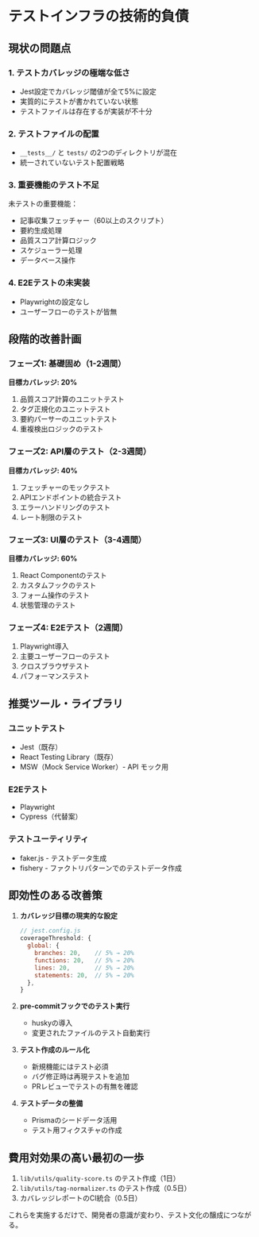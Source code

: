 # テストインフラの技術的負債

## 現状の問題点

### 1. テストカバレッジの極端な低さ
- Jest設定でカバレッジ閾値が全て5%に設定
- 実質的にテストが書かれていない状態
- テストファイルは存在するが実装が不十分

### 2. テストファイルの配置
- `__tests__/` と `tests/` の2つのディレクトリが混在
- 統一されていないテスト配置戦略

### 3. 重要機能のテスト不足
未テストの重要機能：
- 記事収集フェッチャー（60以上のスクリプト）
- 要約生成処理
- 品質スコア計算ロジック
- スケジューラー処理
- データベース操作

### 4. E2Eテストの未実装
- Playwrightの設定なし
- ユーザーフローのテストが皆無

## 段階的改善計画

### フェーズ1: 基礎固め（1-2週間）
**目標カバレッジ: 20%**
1. 品質スコア計算のユニットテスト
2. タグ正規化のユニットテスト
3. 要約パーサーのユニットテスト
4. 重複検出ロジックのテスト

### フェーズ2: API層のテスト（2-3週間）
**目標カバレッジ: 40%**
1. フェッチャーのモックテスト
2. APIエンドポイントの統合テスト
3. エラーハンドリングのテスト
4. レート制限のテスト

### フェーズ3: UI層のテスト（3-4週間）
**目標カバレッジ: 60%**
1. React Componentのテスト
2. カスタムフックのテスト
3. フォーム操作のテスト
4. 状態管理のテスト

### フェーズ4: E2Eテスト（2週間）
1. Playwright導入
2. 主要ユーザーフローのテスト
3. クロスブラウザテスト
4. パフォーマンステスト

## 推奨ツール・ライブラリ

### ユニットテスト
- Jest（既存）
- React Testing Library（既存）
- MSW（Mock Service Worker）- API モック用

### E2Eテスト
- Playwright
- Cypress（代替案）

### テストユーティリティ
- faker.js - テストデータ生成
- fishery - ファクトリパターンでのテストデータ作成

## 即効性のある改善策

1. **カバレッジ目標の現実的な設定**
   ```javascript
   // jest.config.js
   coverageThreshold: {
     global: {
       branches: 20,    // 5% → 20%
       functions: 20,   // 5% → 20%
       lines: 20,       // 5% → 20%
       statements: 20,  // 5% → 20%
     },
   }
   ```

2. **pre-commitフックでのテスト実行**
   - huskyの導入
   - 変更されたファイルのテスト自動実行

3. **テスト作成のルール化**
   - 新規機能にはテスト必須
   - バグ修正時は再現テストを追加
   - PRレビューでテストの有無を確認

4. **テストデータの整備**
   - Prismaのシードデータ活用
   - テスト用フィクスチャの作成

## 費用対効果の高い最初の一歩

1. `lib/utils/quality-score.ts` のテスト作成（1日）
2. `lib/utils/tag-normalizer.ts` のテスト作成（0.5日）
3. カバレッジレポートのCI統合（0.5日）

これらを実施するだけで、開発者の意識が変わり、テスト文化の醸成につながる。